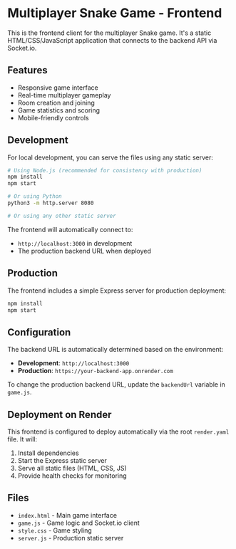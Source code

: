 # Multiplayer Snake Game - Frontend

This is the frontend client for the multiplayer Snake game. It's a static HTML/CSS/JavaScript application that connects to the backend API via Socket.io.

## Features

- Responsive game interface
- Real-time multiplayer gameplay
- Room creation and joining
- Game statistics and scoring
- Mobile-friendly controls

## Development

For local development, you can serve the files using any static server:

```bash
# Using Node.js (recommended for consistency with production)
npm install
npm start

# Or using Python
python3 -m http.server 8080

# Or using any other static server
```

The frontend will automatically connect to:
- `http://localhost:3000` in development
- The production backend URL when deployed

## Production

The frontend includes a simple Express server for production deployment:

```bash
npm install
npm start
```

## Configuration

The backend URL is automatically determined based on the environment:

- **Development**: `http://localhost:3000`
- **Production**: `https://your-backend-app.onrender.com`

To change the production backend URL, update the `backendUrl` variable in `game.js`.

## Deployment on Render

This frontend is configured to deploy automatically via the root `render.yaml` file. It will:

1. Install dependencies
2. Start the Express static server
3. Serve all static files (HTML, CSS, JS)
4. Provide health checks for monitoring

## Files

- `index.html` - Main game interface
- `game.js` - Game logic and Socket.io client
- `style.css` - Game styling
- `server.js` - Production static server